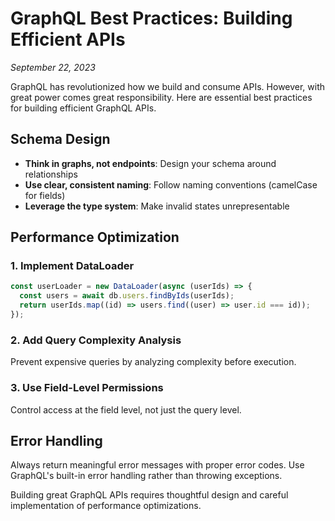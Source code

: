 # GraphQL Best Practices: Building Efficient APIs

_September 22, 2023_

GraphQL has revolutionized how we build and consume APIs. However, with great
power comes great responsibility. Here are essential best practices for building
efficient GraphQL APIs.

## Schema Design

- **Think in graphs, not endpoints**: Design your schema around relationships
- **Use clear, consistent naming**: Follow naming conventions (camelCase for
  fields)
- **Leverage the type system**: Make invalid states unrepresentable

## Performance Optimization

### 1. Implement DataLoader

```javascript
const userLoader = new DataLoader(async (userIds) => {
  const users = await db.users.findByIds(userIds);
  return userIds.map((id) => users.find((user) => user.id === id));
});
```

### 2. Add Query Complexity Analysis

Prevent expensive queries by analyzing complexity before execution.

### 3. Use Field-Level Permissions

Control access at the field level, not just the query level.

## Error Handling

Always return meaningful error messages with proper error codes. Use GraphQL's
built-in error handling rather than throwing exceptions.

Building great GraphQL APIs requires thoughtful design and careful
implementation of performance optimizations.
